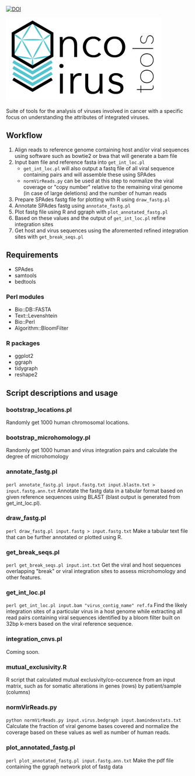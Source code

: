 [![DOI](https://zenodo.org/badge/123922184.svg)](https://zenodo.org/badge/latestdoi/123922184)

![logo](https://github.com/gstarrett/oncovirus_tools/blob/master/oncovirus_tools.png)  

Suite of tools for the analysis of viruses involved in cancer with a specific focus on understanding the attributes of integrated viruses.

## Workflow
1. Align reads to reference genome containing host and/or viral sequences using software such as bowtie2 or bwa that will generate a bam file
2. Input bam file and reference fasta into `get_int_loc.pl`
   * `get_int_loc.pl` will also output a fastq file of all viral sequence containing pairs and will assemble these using SPAdes
   * `normVirReads.py` can be used at this step to normalize the viral coverage or "copy number" relative to the remaining viral genome (in case of large deletions) and the number of human reads
3. Prepare SPAdes fastg file for plotting with R using `draw_fastg.pl`
4. Annotate SPAdes fastg using `annotate_fastg.pl`
5. Plot fastg file using R and ggraph with `plot_annotated_fastg.pl`
6. Based on these values and the output of `get_int_loc.pl` refine integration sites
7. Get host and virus sequences using the aforemented refined integration sites with `get_break_seqs.pl`

## Requirements
* SPAdes
* samtools
* bedtools
### Perl modules
* Bio::DB::FASTA
* Text::Levenshtein
* Bio::Perl
* Algorithm::BloomFilter
### R packages
* ggplot2
* ggraph
* tidygraph
* reshape2

## Script descriptions and usage
### bootstrap_locations.pl
Randomly get 1000 human chromosomal locations.
### bootstrap_microhomology.pl
Randomly get 1000 human and virus integration pairs and calculate the degree of microhomology
### annotate_fastg.pl
`perl annotate_fastg.pl input.fastg.txt input.blastn.txt > input.fastg.ann.txt`
Annotate the fastg data in a tabular format based on given reference sequences using BLAST (blast output is generated from get_int_loc.pl).
### draw_fastg.pl
`perl draw_fastg.pl input.fastg > input.fastg.txt`
Make a tabular text file that can be further annotated or plotted using R.
### get_break_seqs.pl
`perl get_break_seqs.pl input.int.txt`
Get the viral and host sequences overlapping "break" or viral integration sites to assess microhomology and other features.
### get_int_loc.pl
`perl get_int_loc.pl input.bam "virus_contig_name" ref.fa`
Find the likely integration sites of a particular virus in a host genome while extracting all read pairs containing viral sequences identified by a bloom filter built on 32bp k-mers based on the viral reference sequence.
### integration_cnvs.pl
Coming soon.
### mutual_exclusivity.R
R script that calculated mutual exclusivity/co-occurence from an input matrix, such as for somatic alterations in genes (rows) by patient/sample (columns)
### normVirReads.py
`python normVirReads.py input.virus.bedgraph input.bamindexstats.txt`
Calculate the fraction of viral genome bases covered and normalize the coverage based on these values as well as number of human reads.
### plot_annotated_fastg.pl
`perl plot_annotated_fastg.pl input.fastg.ann.txt`
Make the pdf file containing the ggraph network plot of fastg data
